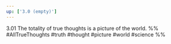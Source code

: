 ```yaml
---
up: ['3.0 (empty)']
---
```

3.01 The totality of true thoughts is a picture of the world.
%%
#AllTrueThoughts #truth #thought #picture #world #science %%